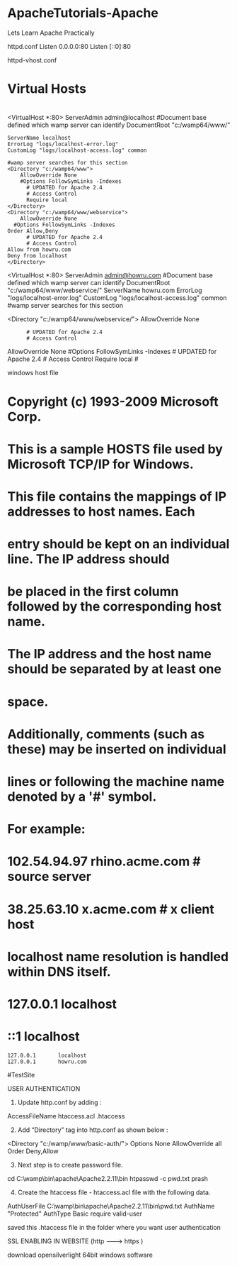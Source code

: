# ApacheTutorials-Apache
Lets Learn Apache Practically


httpd.conf
Listen 0.0.0.0:80
Listen [::0]:80


httpd-vhost.conf
# Virtual Hosts
#
<VirtualHost *:80>
    ServerAdmin admin@localhost
    #Document base defined which wamp server can identify
    DocumentRoot "c:/wamp64/www/"

    ServerName localhost
    ErrorLog "logs/localhost-error.log"
    CustomLog "logs/localhost-access.log" common

    #wamp server searches for this section
    <Directory "c:/wamp64/www">
        AllowOverride None	
        #Options FollowSymLinks -Indexes
          # UPDATED for Apache 2.4
          # Access Control 
          Require local
    </Directory>
    <Directory "c:/wamp64/www/webservice">    
        AllowOverride None
      #Options FollowSymLinks -Indexes
	Order Allow,Deny
          # UPDATED for Apache 2.4
          # Access Control 
	Allow from howru.com
	Deny from localhost
    </Directory>
</VirtualHost>



<VirtualHost *:80>
    ServerAdmin admin@howru.com
    #Document base defined which wamp server can identify
    DocumentRoot "c:/wamp64/www/webservice/"
    ServerName howru.com
    ErrorLog "logs/localhost-error.log"
    CustomLog "logs/localhost-access.log" common
    #wamp server searches for this section

  <Directory "c:/wamp64/www/webservice/">
      AllowOverride None

          # UPDATED for Apache 2.4
          # Access Control 

   </Directory>
    <Directory "c:/wamp64/www">
        AllowOverride None	
        #Options FollowSymLinks -Indexes
          # UPDATED for Apache 2.4
          # Access Control 
          Require local
    </Directory>
</VirtualHost>
#



windows host file
# Copyright (c) 1993-2009 Microsoft Corp.
#
# This is a sample HOSTS file used by Microsoft TCP/IP for Windows.
#
# This file contains the mappings of IP addresses to host names. Each
# entry should be kept on an individual line. The IP address should
# be placed in the first column followed by the corresponding host name.
# The IP address and the host name should be separated by at least one
# space.
#
# Additionally, comments (such as these) may be inserted on individual
# lines or following the machine name denoted by a '#' symbol.
#
# For example:
#
#      102.54.94.97     rhino.acme.com          # source server
#       38.25.63.10     x.acme.com              # x client host

# localhost name resolution is handled within DNS itself.
#	127.0.0.1       localhost
#	::1             localhost
	127.0.0.1       localhost
	127.0.0.1		howru.com 
#TestSite
	

USER AUTHENTICATION

1. Update http.conf by adding :

AccessFileName htaccess.acl .htaccess

2. Add “Directory” tag into http.conf as shown below :

<Directory "c:/wamp/www/basic-auth/"> 
    Options None 
    AllowOverride all 
    Order Deny,Allow 
</Directory>

3. Next step is to create password file.

cd C:\wamp\bin\apache\Apache2.2.11\bin 
htpasswd -c pwd.txt prash


4. Create the htaccess file - htaccess.acl file with the following data.

AuthUserFile C:\wamp\bin\apache\Apache2.2.11\bin\pwd.txt 
AuthName "Protected" 
AuthType Basic
<Limit GET POST> 
require valid-user 
</Limit>

saved this .htaccess file in the folder where you want user authentication

SSL ENABLING IN WEBSITE (http ---> https )

download opensilverlight 64bit windows software

